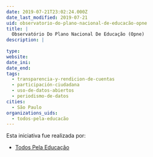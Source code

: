 ```yaml
---
date: 2019-07-21T23:02:24.000Z
date_last_modified: 2019-07-21
uid: observatorio-do-plano-nacional-de-educacão-opne
title: |
  Observatório Do Plano Nacional De Educação (Opne)
description: |
  
type: 
website: 
date_ini: 
date_end: 
tags:
  - transparencia-y-rendicion-de-cuentas
  - participación-ciudadana
  - uso-de-datos-abiertos
  - periodismo-de-datos
cities: 
  - São Paulo
organizations_uids:
  - todos-pela-educacão
---
```


Esta iniciativa fue realizada por:

- [Todos Pela Educação](/organizaciones/todos-pela-educacão)
